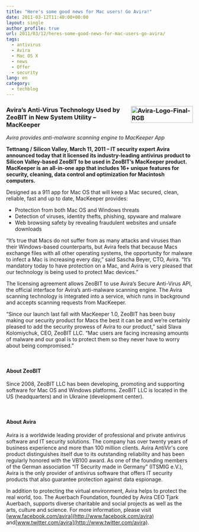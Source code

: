 ```yaml
---
title: "Here's some good news for Mac users! Go Avira!"
date: 2011-03-12T11:40:00+00:00
layout: single
author_profile: true
url: 2011/03/12/heres-some-good-news-for-mac-users-go-avira/
tags:
  - antivirus
  - Avira
  - Mac OS X
  - news
  - Offer
  - security
lang: en
category: 
  - techblog
---
```

### [<img title="Avira-Logo-Final-RGB" border="0" alt="Avira-Logo-Final-RGB" align="right" src="http://lh4.ggpht.com/_vaUVXcmC3OI/TXtUiZu_cNI/AAAAAAAADqc/GHbv4i_EMKM/new-avira-logo_thumb%5B13%5D.png?imgmax=800" width="167" height="45" />](http://lh5.ggpht.com/_vaUVXcmC3OI/TXtUgsErgNI/AAAAAAAADqY/DVu9aU5HjaY/s1600-h/new-avira-logo%5B19%5D.png)Avira’s Anti-Virus Technology Used by ZeoBIT in New System Utility – MacKeeper

_Avira provides anti-malware scanning engine to MacKeeper App_

**Tettnang / Silicon Valley, March 11, 2011 – IT security expert Avira announced today that it licensed its industry-leading antivirus product to Silicon Valley-based ZeoBIT to be used in ZeoBIT’s MacKeeper product. MacKeeper is an all-in-one app that includes 16+ unique features for security, cleaning, data control and optimization for Macintosh computers.**

Designed as a 911 app for Mac OS that will keep a Mac secured, clean, reliable, fast and up to date, MacKeeper provides:

  * Protection from both Mac OS and Windows threats 
  * Detection of viruses, identity thefts, phishing, spyware and malware 
  * Web browsing safety by revealing fraudulent websites and unsafe downloads

“It’s true that Macs do not suffer from as many attacks and viruses than their Windows-based counterparts, but Avira feels that because Macs exchange files with all other operating systems, the opportunity for malware to infect a Mac is increasing every day,” said Sascha Beyer, CTO, Avira. “It’s mandatory today to have protection on a Mac, and Avira is very pleased that our technology is being used to protect Mac devices.”

The licensing agreement allows ZeoBIT to use Avira’s Secure Anti-Virus API, the official interface for Avira’s anti-malware scanning engine. The Avira scanning technology is integrated into a service, which runs in background and accepts scanning requests from MacKeeper.

“Since our launch last fall with MacKeeper 1.0, ZeoBIT has been busy making our security product for Macs the best it can be and we’re certainly pleased to add the security prowess of Avira to our product,” said Slava Kolomiychuk, CEO, ZeoBIT LLC. “Mac users are facing increasing amounts of malware and our goal is to protect them so they never have to worry about being compromised.”

 

#### About ZeoBIT

Since 2008, ZeoBIT LLC has been developing, promoting and supporting software for Mac OS and Windows platforms. ZeoBIT LLC is located in the US (headquarters) and in Ukraine (development center).

 

#### About Avira

Avira is a worldwide leading provider of professional and private antivirus software and IT security solutions. The company has over twenty years of business experience and more than 100 million clients. Avira AntiVir's core product distinguishes itself due to its outstanding reliability and has been regularly honored with the VB100 award. As one of the founding members of the German association “IT Security made in Germany” (ITSMIG e.V.), Avira is the only provider of antivirus software that offers IT security products that also guarantee protection against data espionage.

In addition to protecting the virtual environment, Avira helps to protect the real world, too. The Auerbach Foundation, founded by Avira CEO Tjark Auerbach, supports diverse charitable and social projects as well as the arts, culture and science. For more information, please visit [www.facebook.com/avira](http://www.facebook.com/avira) and[www.twitter.com/avira](http://www.twitter.com/avira).